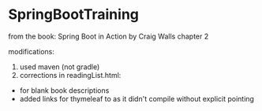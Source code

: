 # SpringBootTraining
from the book: Spring Boot in Action by Craig Walls chapter 2

modifications:
1. used maven (not gradle)
2. corrections in readingList.html:
 - for blank book descriptions
 - added links for thymeleaf to <head> as it didn't compile without explicit pointing
